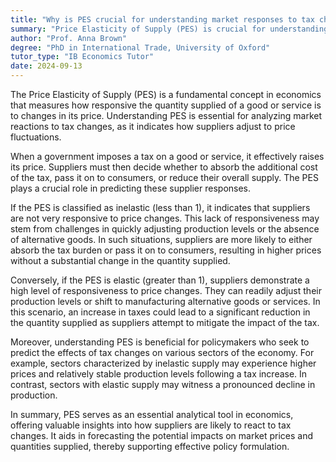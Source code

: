 ```yaml
---
title: "Why is PES crucial for understanding market responses to tax changes?"
summary: "Price Elasticity of Supply (PES) is crucial for understanding market responses to tax changes because it measures suppliers' responsiveness to price changes."
author: "Prof. Anna Brown"
degree: "PhD in International Trade, University of Oxford"
tutor_type: "IB Economics Tutor"
date: 2024-09-13
---
```


The Price Elasticity of Supply (PES) is a fundamental concept in economics that measures how responsive the quantity supplied of a good or service is to changes in its price. Understanding PES is essential for analyzing market reactions to tax changes, as it indicates how suppliers adjust to price fluctuations.

When a government imposes a tax on a good or service, it effectively raises its price. Suppliers must then decide whether to absorb the additional cost of the tax, pass it on to consumers, or reduce their overall supply. The PES plays a crucial role in predicting these supplier responses.

If the PES is classified as inelastic (less than $1$), it indicates that suppliers are not very responsive to price changes. This lack of responsiveness may stem from challenges in quickly adjusting production levels or the absence of alternative goods. In such situations, suppliers are more likely to either absorb the tax burden or pass it on to consumers, resulting in higher prices without a substantial change in the quantity supplied.

Conversely, if the PES is elastic (greater than $1$), suppliers demonstrate a high level of responsiveness to price changes. They can readily adjust their production levels or shift to manufacturing alternative goods or services. In this scenario, an increase in taxes could lead to a significant reduction in the quantity supplied as suppliers attempt to mitigate the impact of the tax.

Moreover, understanding PES is beneficial for policymakers who seek to predict the effects of tax changes on various sectors of the economy. For example, sectors characterized by inelastic supply may experience higher prices and relatively stable production levels following a tax increase. In contrast, sectors with elastic supply may witness a pronounced decline in production.

In summary, PES serves as an essential analytical tool in economics, offering valuable insights into how suppliers are likely to react to tax changes. It aids in forecasting the potential impacts on market prices and quantities supplied, thereby supporting effective policy formulation.
    